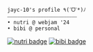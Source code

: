 ```
jayc-10's profile ٩(ˊᗜˋ*)ﾉ 
⎯⎯⎯⎯⎯⎯⎯⎯⎯⎯⎯⎯⎯⎯⎯⎯⎯⎯⎯⎯⎯⎯⎯⎯⎯⎯⎯
• nutri @ webjam '24
• bibi @ personal
```
[![nutri badge](https://img.shields.io/badge/webjam-nutri-C0CFB2?labelColor=f1ebe1)](https://github.com/NoNathan17/nutri) [![bibi badge](https://img.shields.io/badge/personal-bibi-C0CFB2?labelColor=f1ebe1)](https://github.com/jayc-10/bibi)
